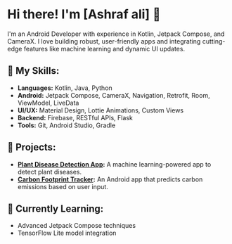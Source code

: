 # Hi there! I'm [Ashraf ali] 👋
I'm an Android Developer with experience in Kotlin, Jetpack Compose, and CameraX. I love building robust, user-friendly apps and integrating cutting-edge features like machine learning and dynamic UI updates.

## 🚀 My Skills:
- **Languages:** Kotlin, Java, Python
- **Android:** Jetpack Compose, CameraX, Navigation, Retrofit, Room, ViewModel, LiveData
- **UI/UX:** Material Design, Lottie Animations, Custom Views
- **Backend:** Firebase, RESTful APIs, Flask
- **Tools:** Git, Android Studio, Gradle

## 💼 Projects:
- **[Plant Disease Detection App](https://github.com/your-username/plant-disease-detection):** A machine learning-powered app to detect plant diseases.
- **[Carbon Footprint Tracker](https://github.com/your-username/carbon-footprint-tracker):** An Android app that predicts carbon emissions based on user input.

## 🌱 Currently Learning:
- Advanced Jetpack Compose techniques
- TensorFlow Lite model integration
